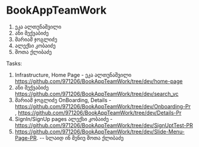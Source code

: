 # BookAppTeamWork

1. ეკა ალთუნაშვილი
2. ანი მექვაბიძე
3. მარიამ ჯოგლიძე
4. ალექსი კობაიძე
5. შოთა ქლიბაძე


Tasks: 

1. Infrastructure, Home Page - ეკა ალთუნაშვილი  https://github.com/971206/BookAppTeamWork/tree/dev/home-page
2. ანი მექვაბიძე https://github.com/971206/BookAppTeamWork/tree/dev/search_vc
3. მარიამ ჯოგლიძე OnBoarding, Details  - https://github.com/971206/BookAppTeamWork/tree/dev/Onboarding-Pr , https://github.com/971206/BookAppTeamWork/tree/dev/Details-Pr
4. SignIn/SignUp pages ალექსი კობაიძე - https://github.com/971206/BookAppTeamWork/tree/dev/SignUptTest-PR
5. https://github.com/971206/BookAppTeamWork/tree/dev/Slide-Menu-Page-PR. -- სლაიდ ინ მენიუ შოთა ქლიბაძე

